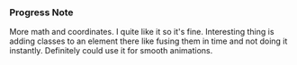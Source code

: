 ### Progress Note ###
More math and coordinates. I quite like it so it's fine. Interesting thing is adding classes to an element there like fusing them in time and not doing it instantly. Definitely could use it for smooth animations.